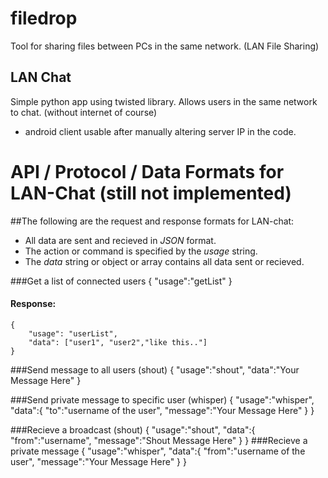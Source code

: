 filedrop
========

Tool for sharing files between PCs in the same network. (LAN File Sharing)

LAN Chat
--------
Simple python app using twisted library.
Allows users in the same network to chat. (without internet of course)

+ android client usable after manually altering server IP in the code.

API / Protocol / Data Formats for LAN-Chat (still not implemented)
==========================================

##The following are the request and response formats for LAN-chat:
+ All data are sent and recieved in *JSON* format.
+ The action or command is specified by the *usage* string.
+ The *data* string or object or array contains all data sent or recieved.

###Get a list of connected users
    {
        "usage":"getList"
    }

#### Response:
    {
        "usage": "userList",
        "data": ["user1", "user2","like this.."]
    } 

###Send message to all users (shout)
    {
        "usage":"shout",
        "data":"Your Message Here"
    }
    
###Send private message to specific user (whisper)
    {
        "usage":"whisper",
        "data":{
                    "to":"username of the user",
                    "message":"Your Message Here"
               }
    }


###Recieve a broadcast (shout)
    {
        "usage":"shout",
        "data":{
                    "from":"username",
                    "message":"Shout Message Here"
               }
    }
###Recieve a private message
    {
        "usage":"whisper",
        "data":{
                "from":"username of the user",
                "message":"Your Message Here"
               }
    }        
